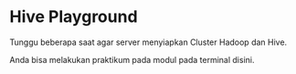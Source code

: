 # Hive Playground

Tunggu beberapa saat agar server menyiapkan Cluster Hadoop dan Hive.

Anda bisa melakukan praktikum pada modul pada terminal disini.